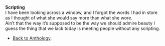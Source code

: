 **Scripting**  
I have been looking across a window, and I forgot the words I had in store as I thought of what she would say more than what she wore.  
Ain’t that the way it’s supposed to be the way we should admire beauty I guess the thing that we lack today is meeting people without any scripting.  

- <a href="https://kushalsamant.github.io/anthology.html">Back to Anthology</a>.  